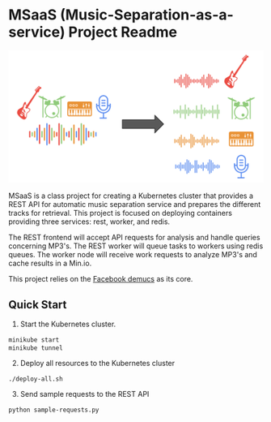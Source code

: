 # MSaaS (Music-Separation-as-a-service) Project Readme

![separation](images/music_separation.png)

MSaaS is a class project for creating a Kubernetes cluster that provides a REST API for automatic music separation service and prepares the different tracks for retrieval. This project is focused on deploying containers providing three services: rest, worker, and redis.

The REST frontend will accept API requests for analysis and handle queries concerning MP3's. The REST worker will queue tasks to workers using redis queues. The worker node will receive work requests to analyze MP3's and cache results in a Min.io.

This project relies on the [Facebook demucs](https://github.com/facebookresearch/demucs) as its core.

## Quick Start

1. Start the Kubernetes cluster.

```shell
minikube start
minikube tunnel 
```

2. Deploy all resources to the Kubernetes cluster

```shell
./deploy-all.sh
```

3. Send sample requests to the REST API

```shell
python sample-requests.py
```
